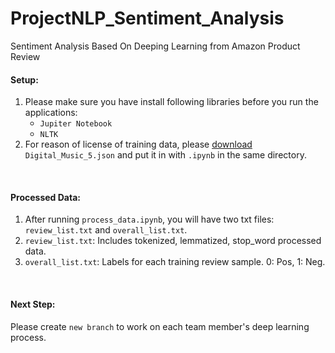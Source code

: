 # ProjectNLP_Sentiment_Analysis
Sentiment Analysis Based On Deeping Learning from Amazon Product Review

#### Setup:
1. Please make sure you have install following libraries before you run the applications:
    - `Jupiter Notebook`
    -  `NLTK`
2. For reason of license of training data, please [download](http://jmcauley.ucsd.edu/data/amazon/) `Digital_Music_5.json` and put it in with `.ipynb` in the same directory.
<br>

#### Processed Data:
1. After running `process_data.ipynb`, you will have two txt files: `review_list.txt` and `overall_list.txt`.
2. `review_list.txt`: Includes tokenized, lemmatized, stop_word processed data.
3. `overall_list.txt`: Labels for each training review sample. 0: Pos, 1: Neg.
<br>

#### Next Step:
Please create `new branch` to work on each team member's deep learning process.

